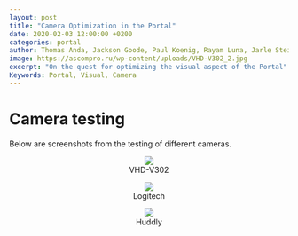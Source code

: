 ```yaml
---
layout: post
title: "Camera Optimization in the Portal"
date: 2020-02-03 12:00:00 +0200
categories: portal
author: Thomas Anda, Jackson Goode, Paul Koenig, Rayam Luna, Jarle Steinhovden, Aleksander Tidemann, Gaute Wardenær, Ulrik Halmøy, Tom Ignatius, Thibault Jaccard, Simon Sandvik
image: https://ascompro.ru/wp-content/uploads/VHD-V302_2.jpg
excerpt: "On the quest for optimizing the visual aspect of the Portal"
Keywords: Portal, Visual, Camera
---
```


# Camera testing

Below are screenshots from the testing of different cameras.

<figure align="middle">
   <img src="https://drive.google.com/uc?export=view&amp;id=1-9pzQdGinDA6cDNKd4tG_9StjqdSPpo7" width="auto" height="auto" />
   <figcaption align="middle">VHD-V302</figcaption>
</figure>

<figure align="middle">
   <img src="https://drive.google.com/uc?export=view&amp;id=1hYTiuypRuXadGSXtQ-TssHBcnOWHi7CT" width="auto" height="auto" />
   <figcaption align="middle">Logitech</figcaption>
</figure>

<figure align="middle">
   <img src="https://drive.google.com/uc?export=view&amp;id=1MQgpUToQ2ycY0CtwmHW-ux45RhW8K-qZ" width="auto" height="auto" />
   <figcaption align="middle">Huddly</figcaption>
</figure>
